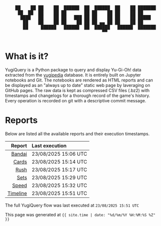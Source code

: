 <div align='center'>
    <pre>
    <br>
    ██    ██ ██    ██  ██████  ██  ██████  ██    ██ ███████ ██████  ██    ██ 
     ██  ██  ██    ██ ██       ██ ██    ██ ██    ██ ██      ██   ██  ██  ██  
      ████   ██    ██ ██   ███ ██ ██    ██ ██    ██ █████   ██████    ████   
       ██    ██    ██ ██    ██ ██ ██ ▄▄ ██ ██    ██ ██      ██   ██    ██    
       ██     ██████   ██████  ██  ██████   ██████  ███████ ██   ██    ██    
                                      ▀▀                                     
    </pre>
</div>

# What is it?

YugiQuery is a Python package to query and display Yu-Gi-Oh! data extracted from the [yugipedia](http://yugipedia.com) database. It is entirely built on Jupyter notebooks and Git. The notebooks are rendered as HTML reports and can be displayed as an "always up to date" static web page by laveraging on GitHub pages. The raw data is kept as compressed CSV files (.bz2) with timestamps and changelogs for a thorough record of the game's history. Every operation is recorded on git with a descriptive commit message. 

# Reports

Below are listed all the available reports and their execution timestamps. 

|                    Report | Last execution       |
| -------------------------:|:-------------------- |
| [Bandai](reports/Bandai.html) | 23/08/2025 15:06 UTC |
| [Cards](reports/Cards.html) | 23/08/2025 15:14 UTC |
| [Rush](reports/Rush.html) | 23/08/2025 15:17 UTC |
| [Sets](reports/Sets.html) | 23/08/2025 15:29 UTC |
| [Speed](reports/Speed.html) | 23/08/2025 15:32 UTC |
| [Timeline](reports/Timeline.html) | 23/08/2025 15:51 UTC |


The full YugiQuery flow was last executed at `23/08/2025 15:51 UTC`

This page was generated at `{{ site.time | date: "%d/%m/%Y %H:%M:%S %Z" }}`
